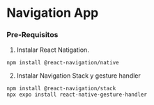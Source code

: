 # Navigation App

### Pre-Requisitos

1. Instalar React Natigation.

```npm
npm install @react-navigation/native
```

2. Instalar Navigation Stack y gesture handler

```npm
npm install @react-navigation/stack
npx expo install react-native-gesture-handler
```
